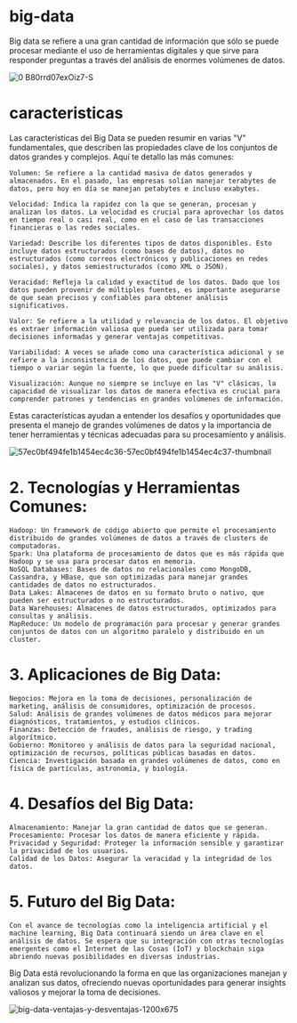 # big-data

Big data se refiere a una gran cantidad de información que sólo se puede procesar mediante el uso de herramientas digitales y que sirve para responder preguntas a través del análisis de enormes volúmenes de datos.

![0 B80rrd07exOiz7-S](https://github.com/user-attachments/assets/4a736dcc-8b98-4e6f-8528-2c741a73e4fd)

# caracteristicas

Las características del Big Data se pueden resumir en varias "V" fundamentales, que describen las propiedades clave de los conjuntos de datos grandes y complejos. Aquí te detallo las más comunes:

    Volumen: Se refiere a la cantidad masiva de datos generados y almacenados. En el pasado, las empresas solían manejar terabytes de datos, pero hoy en día se manejan petabytes e incluso exabytes.

    Velocidad: Indica la rapidez con la que se generan, procesan y analizan los datos. La velocidad es crucial para aprovechar los datos en tiempo real o casi real, como en el caso de las transacciones financieras o las redes sociales.

    Variedad: Describe los diferentes tipos de datos disponibles. Esto incluye datos estructurados (como bases de datos), datos no estructurados (como correos electrónicos y publicaciones en redes sociales), y datos semiestructurados (como XML o JSON).

    Veracidad: Refleja la calidad y exactitud de los datos. Dado que los datos pueden provenir de múltiples fuentes, es importante asegurarse de que sean precisos y confiables para obtener análisis significativos.

    Valor: Se refiere a la utilidad y relevancia de los datos. El objetivo es extraer información valiosa que pueda ser utilizada para tomar decisiones informadas y generar ventajas competitivas.

    Variabilidad: A veces se añade como una característica adicional y se refiere a la inconsistencia de los datos, que puede cambiar con el tiempo o variar según la fuente, lo que puede dificultar su análisis.

    Visualización: Aunque no siempre se incluye en las "V" clásicas, la capacidad de visualizar los datos de manera efectiva es crucial para comprender patrones y tendencias en grandes volúmenes de información.

Estas características ayudan a entender los desafíos y oportunidades que presenta el manejo de grandes volúmenes de datos y la importancia de tener herramientas y técnicas adecuadas para su procesamiento y análisis.

![57ec0bf494fe1b1454ec4c36-57ec0bf494fe1b1454ec4c37-thumbnail](https://github.com/user-attachments/assets/12d9b4ec-2b98-4e8c-9a8e-335d9832116c)

# 2. Tecnologías y Herramientas Comunes:

    Hadoop: Un framework de código abierto que permite el procesamiento distribuido de grandes volúmenes de datos a través de clusters de computadoras.
    Spark: Una plataforma de procesamiento de datos que es más rápida que Hadoop y se usa para procesar datos en memoria.
    NoSQL Databases: Bases de datos no relacionales como MongoDB, Cassandra, y HBase, que son optimizadas para manejar grandes cantidades de datos no estructurados.
    Data Lakes: Almacenes de datos en su formato bruto o nativo, que pueden ser estructurados o no estructurados.
    Data Warehouses: Almacenes de datos estructurados, optimizados para consultas y análisis.
    MapReduce: Un modelo de programación para procesar y generar grandes conjuntos de datos con un algoritmo paralelo y distribuido en un cluster.

# 3. Aplicaciones de Big Data:

    Negocios: Mejora en la toma de decisiones, personalización de marketing, análisis de consumidores, optimización de procesos.
    Salud: Análisis de grandes volúmenes de datos médicos para mejorar diagnósticos, tratamientos, y estudios clínicos.
    Finanzas: Detección de fraudes, análisis de riesgo, y trading algorítmico.
    Gobierno: Monitoreo y análisis de datos para la seguridad nacional, optimización de recursos, políticas públicas basadas en datos.
    Ciencia: Investigación basada en grandes volúmenes de datos, como en física de partículas, astronomía, y biología.

# 4. Desafíos del Big Data:

    Almacenamiento: Manejar la gran cantidad de datos que se generan.
    Procesamiento: Procesar los datos de manera eficiente y rápida.
    Privacidad y Seguridad: Proteger la información sensible y garantizar la privacidad de los usuarios.
    Calidad de los Datos: Asegurar la veracidad y la integridad de los datos.

# 5. Futuro del Big Data:

    Con el avance de tecnologías como la inteligencia artificial y el machine learning, Big Data continuará siendo un área clave en el análisis de datos. Se espera que su integración con otras tecnologías emergentes como el Internet de las Cosas (IoT) y blockchain siga abriendo nuevas posibilidades en diversas industrias.

Big Data está revolucionando la forma en que las organizaciones manejan y analizan sus datos, ofreciendo nuevas oportunidades para generar insights valiosos y mejorar la toma de decisiones.

![big-data-ventajas-y-desventajas-1200x675](https://github.com/user-attachments/assets/18ec6995-667d-454d-91bd-6ae7d4ad9c8d)



